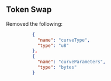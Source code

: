 ## Token Swap

Removed the following:
```json
          {
            "name": "curveType",
            "type": "u8"
          },
          {
            "name": "curveParameters",
            "type": "bytes"
          }
```